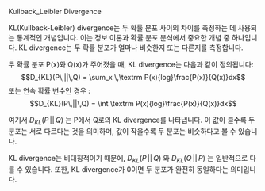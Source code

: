 Kullback_Leibler Divergence

KL(Kullback-Leibler) divergence는 두 확률 분포 사이의 차이를 측정하는 데 사용되는 통계적인 개념입니다. 이는 정보 이론과 확률 분포 분석에서 중요한 개념 중 하나입니다. KL divergence는 두 확률 분포가 얼마나 비슷한지 또는 다른지를 측정합니다.

두 확률 분포 P(x)와 Q(x)가 주어졌을 때, KL divergence는 다음과 같이 정의됩니다:
$$D_{KL}(P\,||\,Q) = \sum_x \,\textrm P(x){log}\frac{P(x)}{Q(x)}dx$$
또는 연속 확률 변수인 경우 :
$$D_{KL}(P\,||\,Q) = \int \textrm P(x){log}\frac{P(x)}{Q(x)}dx$$

여기서 $D_{KL}(P \,||\,Q)$ 는 P에서 Q로의 KL divergence를 나타냅니다. 이 값이 클수록 두 분포는 서로 다르다는 것을 의미하며, 값이 작을수록 두 분포는 비슷하다고 볼 수 있습니다.

KL divergence는 비대칭적이기 때문에, $D_{KL}(P \,||\,Q)$ 와 $D_{KL}(Q \,||\,P)$ 는 일반적으로 다를 수 있습니다. 또한, KL divergence가 0이면 두 분포가 완전히 동일하다는 의미입니다.